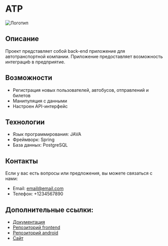 # ATP

![Логотип](https://ylzaporozhskiy.ru/static/media/logoImg.3edfa09db025bc91b9c804e0a3b6bef5.svg)

## Описание

Проект представляет собой back-end приложение для автотранспортной компании. Приложение предоставляет возможность интеграциb в предприятие.

## Возможности

- Регистрация новых пользователей, автобусов, отправлений и билетов
- Манипуляция с данными
- Настроен API-интерфейс


## Технологии

- Язык программирования: JAVA
- Фреймворк: Spring
- База данных: PostgreSQL

## Контакты

Если у вас есть вопросы или предложения, вы можете связаться с нами:

- Email: email@email.com
- Телефон: +1234567890

## Дополнительные ссылки:
- [Документация](https://tiny-front-f59.notion.site/API-5de5f2b68c8040a4b3428ec7a35a7e09?pvs=4)
- [Репозиторий frontend](https://github.com/MsYarusa/SeverUg_frontend)
- [Репозиторий android](https://github.com/IDrumo/North-South)
- [Сайт](https://ylzaporozhskiy.ru/)